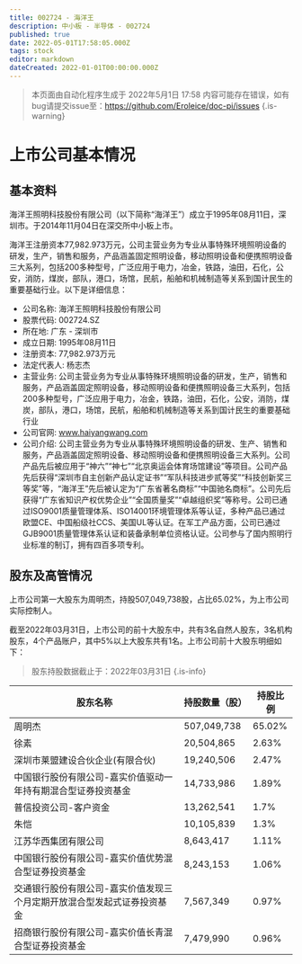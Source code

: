 ```yaml
---
title: 002724 - 海洋王
description: 中小板 - 半导体 - 002724
published: true
date: 2022-05-01T17:58:05.000Z
tags: stock
editor: markdown
dateCreated: 2022-01-01T00:00:00.000Z
---
```


> 本页面由自动化程序生成于 2022年5月1日 17:58
> 内容可能存在错误，如有bug请提交issue至：https://github.com/Eroleice/doc-pi/issues
{.is-warning}

# 上市公司基本情况

## 基本资料

海洋王照明科技股份有限公司（以下简称“海洋王”）成立于1995年08月11日，深圳市。于2014年11月04日在深交所中小板上市。

海洋王注册资本77,982.973万元，公司主营业务为专业从事特殊环境照明设备的研发，生产，销售和服务，产品涵盖固定照明设备，移动照明设备和便携照明设备三大系列，包括200多种型号，广泛应用于电力，冶金，铁路，油田，石化，公安，消防，煤炭，部队，港口，场馆，民航，船舶和机械制造等关系到国计民生的重要基础行业。以下是详细信息：

- 公司名称: 海洋王照明科技股份有限公司
- 股票代码: 002724.SZ
- 所在地: 广东 - 深圳市
- 成立日期: 1995年08月11日
- 注册资本: 77,982.973万元
- 法定代表人: 杨志杰
- 主营业务: 公司主营业务为专业从事特殊环境照明设备的研发，生产，销售和服务，产品涵盖固定照明设备，移动照明设备和便携照明设备三大系列，包括200多种型号，广泛应用于电力，冶金，铁路，油田，石化，公安，消防，煤炭，部队，港口，场馆，民航，船舶和机械制造等关系到国计民生的重要基础行业
- 公司官网: www.haiyangwang.com
- 公司介绍: 公司主营业务为专业从事特殊环境照明设备的研发、生产、销售和服务，产品涵盖固定照明设备、移动照明设备和便携照明设备三大系列。公司产品先后被应用于“神六”“神七”“北京奥运会体育场馆建设”等项目。公司产品先后获得“深圳市自主创新产品认定证书”“军队科技进步贰等奖”“科技创新奖三等奖”等，“海洋王”先后被认定为“广东省著名商标”“中国驰名商标”。公司先后获得“广东省知识产权优势企业”“全国质量奖”“卓越组织奖”等称号。公司已通过ISO9001质量管理体系、ISO14001环境管理体系等认证，多种产品已通过欧盟CE、中国船级社CCS、美国UL等认证。在军工产品方面，公司已通过GJB9001质量管理体系认证和装备承制单位资格认证。公司参与了国内照明行业标准的制订，拥有四百多项专利。


## 股东及高管情况

上市公司第一大股东为周明杰，持股507,049,738股，占比65.02%，为上市公司实际控制人。

截至2022年03月31日，上市公司的前十大股东中，共有3名自然人股东，3名机构股东，4个产品账户，其中5%以上大股东共有1名。上市公司前十大股东明细如下：

> 股东持股数据截止于：2022年03月31日
{.is-info}

| 股东名称 | 持股数量（股） | 持股比例 |
| --- | --- | --- |
| 周明杰 | 507,049,738 | 65.02% |
| 徐素 | 20,504,865 | 2.63% |
| 深圳市莱盟建设合伙企业(有限合伙) | 19,240,506 | 2.47% |
| 中国银行股份有限公司-嘉实价值驱动一年持有期混合型证券投资基金 | 14,733,986 | 1.89% |
| 普信投资公司-客户资金 | 13,262,541 | 1.7% |
| 朱恺 | 10,105,839 | 1.3% |
| 江苏华西集团有限公司 | 8,643,417 | 1.11% |
| 中国银行股份有限公司-嘉实价值优势混合型证券投资基金 | 8,243,153 | 1.06% |
| 交通银行股份有限公司-嘉实价值发现三个月定期开放混合型发起式证券投资基金 | 7,567,349 | 0.97% |
| 招商银行股份有限公司-嘉实价值长青混合型证券投资基金 | 7,479,990 | 0.96% |




